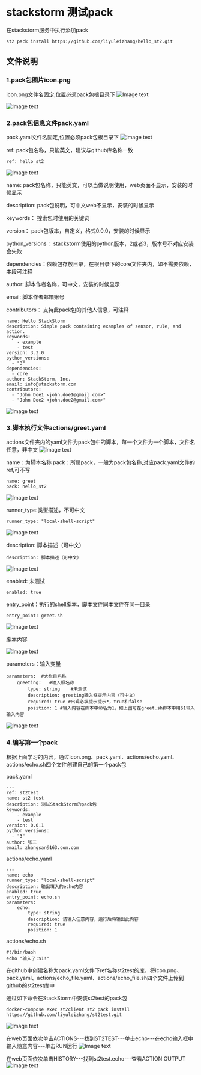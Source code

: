 # stackstorm 测试pack
在stackstorm服务中执行添加pack
```shell
st2 pack install https://github.com/liyuleizhang/hello_st2.git
```

## 文件说明
### 1.pack包图片icon.png
icon.png文件名固定,位置必须pack包根目录下
![Image text](https://raw.githubusercontent.com/liyuleizhang/img/main/hello_st2/WX20210408-133504.png)

![Image text](https://raw.githubusercontent.com/liyuleizhang/img/main/hello_st2/WX20210408-133929.png)
### 2.pack包信息文件pack.yaml
pack.yaml文件名固定,位置必须pack包根目录下
![Image text](https://raw.githubusercontent.com/liyuleizhang/img/main/hello_st2/WX20210408-133219.png)

ref: pack包名称，只能英文，建议与github库名称一致
```shell
ref: hello_st2
```
![Image text](https://raw.githubusercontent.com/liyuleizhang/img/main/hello_st2/WX20210408-134114.png)

name: pack包名称，只能英文，可以当做说明使用，web页面不显示，安装的时候显示

description: pack包说明，可中文web不显示，安装的时候显示

keywords： 搜索包时使用的关键词

version： pack包版本，自定义，格式0.0.0，安装的时候显示

python_versions： stackstorm使用的python版本，2或者3，版本号不对应安装会失败

dependencies：依赖包存放目录，在根目录下的core文件夹内，如不需要依赖，本段可注释

author: 脚本作者名称，可中文，安装的时候显示

email: 脚本作者邮箱账号

contributors： 支持此pack包的其他人信息，可注释

```shell
name: Hello StackStorm
description: Simple pack containing examples of sensor, rule, and action.
keywords:
    - example
    - test
version: 3.3.0
python_versions:
  - "3"
dependencies:
  - core
author: StackStorm, Inc.
email: info@stackstorm.com
contributors:
  - "John Doe1 <john.doe1@gmail.com>"
  - "John Doe2 <john.doe2@gmail.com>"
```
![Image text](https://raw.githubusercontent.com/liyuleizhang/img/main/hello_st2/WX20210408-135245.png)

### 3.脚本执行文件actions/greet.yaml
actions文件夹内的yaml文件为pack包中的脚本，每一个文件为一个脚本，文件名任意，非中文
![Image text](https://raw.githubusercontent.com/liyuleizhang/img/main/hello_st2/WX20210407-174603.png)

name：为脚本名称
pack：所属pack，一般为pack包名称,对应pack.yaml文件的ref,可不写
```shell
name: greet
pack: hello_st2
```
![Image text](https://raw.githubusercontent.com/liyuleizhang/img/main/hello_st2/WX20210407-175212.png)

runner_type:类型描述，不可中文
```shell
runner_type: "local-shell-script"
```
![Image text](https://raw.githubusercontent.com/liyuleizhang/img/main/hello_st2/WX20210407-180420.png)

description: 脚本描述（可中文）
```shell
description: 脚本描述（可中文）
```
![Image text](https://raw.githubusercontent.com/liyuleizhang/img/main/hello_st2/WX20210407-180554.png)

enabled: 未测试
```shell
enabled: true
```

entry_point：执行的shell脚本，脚本文件同本文件在同一目录
```shell
entry_point: greet.sh
```
![Image text](https://raw.githubusercontent.com/liyuleizhang/img/main/hello_st2/WX20210407-180853.png)

脚本内容

![Image text](https://raw.githubusercontent.com/liyuleizhang/img/main/hello_st2/WX20210407-181514.png)

parameters：输入变量
```shell
parameters:  #大栏目名称
    greeting:	#输入框名称
        type: string	#未测试
        description: greeting输入框提示内容（可中文）
        required: true #出现必填提示提示*，true和false
        position: 1	#输入内容在脚本中命名为1，如上图可在greet.sh脚本中用$1带入输入内容
```
![Image text](https://raw.githubusercontent.com/liyuleizhang/img/main/hello_st2/WX20210407-181357.png)

### 4.编写第一个pack
根据上面学习的内容，通过icon.png、pack.yaml、actions/echo.yaml、actions/echo.sh四个文件创建自己的第一个pack包

pack.yaml
```shell
---
ref: st2test
name: st2 test 
description: 测试StackStorm的pack包                                      
keywords:
    - example
    - test
version: 0.0.1
python_versions:
  - "3"
author: 张三
email: zhangsan@163.com.com
```
actions/echo.yaml
```shell
---
name: echo
runner_type: "local-shell-script"
description: 输出填入的echo内容
enabled: true
entry_point: echo.sh
parameters:
    echo:
        type: string
        description: 请输入任意内容，运行后将输出此内容
        required: true
        position: 1
```

actions/echo.sh
```shell
#!/bin/bash
echo "输入了:$1!"
```

在github中创建名称为pack.yaml文件下ref名称st2test的库，将icon.png、pack.yaml、actions/echo_file.yaml、actions/echo_file.sh四个文件上传到github的st2test库中

通过如下命令在StackStorm中安装st2test的pack包
```shell
docker-compose exec st2client st2 pack install https://github.com/liyuleizhang/st2test.git
```
![Image text](https://raw.githubusercontent.com/liyuleizhang/img/main/hello_st2/WX20210408-151117.png)

在web页面依次单击ACTIONS---找到ST2TEST---单击echo---在echo输入框中输入随意内容---单击RUN运行
![Image text](https://raw.githubusercontent.com/liyuleizhang/img/main/hello_st2/1617868758979.jpg)

在web页面依次单击HISTORY---找到st2test.echo---查看ACTION OUTPUT
![Image text](https://raw.githubusercontent.com/liyuleizhang/img/main/hello_st2/WX20210408-160108.png)
